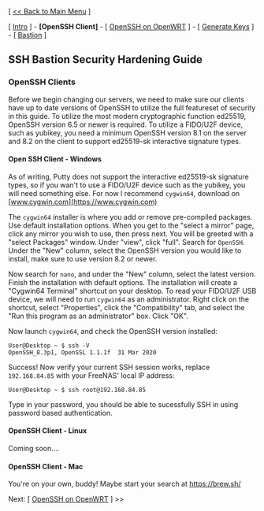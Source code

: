 [ [<< Back to Main Menu](https://github.com/seth586/guides/blob/master/README.md) ]

[ [Intro](README.md) ] - **[OpenSSH Client]** - [ [OpenSSH on OpenWRT](2_install_openssh.md) ] - [ [Generate Keys](3_keys.md) ] - [ [Bastion](4_bastion.md) ]

## SSH Bastion Security Hardening Guide
### OpenSSH Clients
Before we begin changing our servers, we need to make sure our clients have up to date versions of OpenSSH to utilize the full featureset of security in this guide.
To utilize the most modern cryptographic function ed25519, OpenSSH version 6.5 or newer is required. To utilize a FIDO/U2F device, such as yubikey, you need a minimum OpenSSH version 8.1 on the server and 8.2 on the client to support ed25519-sk interactive signature types.

#### Open SSH Client - Windows
As of writing, Putty does not support the interactive ed25519-sk signature types, so if you wan't to use a FIDO/U2F device such as the yubikey, you will need something else. For now I recommend `cygwin64`, download on [www.cygwin.com](https://www.cygwin.com)

The `cygwin64` installer is where you add or remove pre-compiled packages. Use default installation options. When you get to the "select a mirror" page, click any mirror you wish to use, then press next. You will be greeted with a "select Packages" window. Under "view", click "full". Search for `OpenSSH`. Under the "New" column, select the OpenSSH version you would like to install, make sure to use version 8.2 or newer.

Now search for `nano`, and under the "New" column, select the latest version. Finish the installation with default options. The installation will create a "Cygwin64 Terminal" shortcut on your desktop. To read your FIDO/U2F USB device, we will need to run `cygwin64` as an administrator. Right click on the shortcut, select "Properties", click the "Compatibility" tab, and select the "Run this program as an administrator" box. Click "OK".

Now launch `cygwin64`, and check the OpenSSH version installed:
```
User@Desktop ~ $ ssh -V
OpenSSH_8.3p1, OpenSSL 1.1.1f  31 Mar 2020
```

Success! Now verify your current SSH session works, replace `192.168.84.85` with your FreeNAS' local IP address:
```
User@Desktop ~ $ ssh root@192.168.84.85
```
Type in your password, you should be able to sucessfully SSH in using password based authentication.

#### OpenSSH Client - Linux

Coming soon....

#### OpenSSH Client - Mac

You're on your own, buddy! Maybe start your search at https://brew.sh/

Next: [ [OpenSSH on OpenWRT](2_install_openssh.md) ] >>
